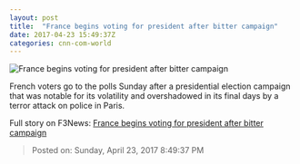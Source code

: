 ```yaml
---
layout: post
title:  "France begins voting for president after bitter campaign"
date: 2017-04-23 15:49:37Z
categories: cnn-com-world
---
```


![France begins voting for president after bitter campaign](http://i2.cdn.cnn.com/cnnnext/dam/assets/170419163343-02-french-presidential-election-run-up-super-tease.jpg)

French voters go to the polls Sunday after a presidential election campaign that was notable for its volatility and overshadowed in its final days by a terror attack on police in Paris.


Full story on F3News: [France begins voting for president after bitter campaign](http://www.f3nws.com/n/HHkfXH)

> Posted on: Sunday, April 23, 2017 8:49:37 PM
